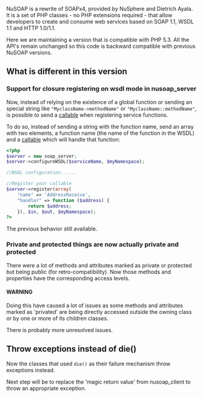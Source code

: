 NuSOAP is a rewrite of SOAPx4, provided by NuSphere and Dietrich Ayala.
It is a set of PHP classes - no PHP extensions required - that allow developers to create and consume web services based on SOAP 1.1, WSDL 1.1 and HTTP 1.0/1.1.

Here we are maintaining a version that is compatible with PHP 5.3.
All the API's remain unchanged so this code is backward compatible with previous NuSOAP versions.

## What is different in this version ##

### Support for closure registering on wsdl mode in nusoap_server ###

Now, instead of relying on the existence of a global function or sending an special
string like `"MyclassName->methodName"` or `"MyclassName::methodName"`, is possible
to send a [callable](http://php.net/manual/en/language.types.callable.php)
when registering service functions. 

To do so, instead of sending a string with the function name, send an array with
two elements, a function name (the name of the function in the WSDL) and a 
[callable](http://php.net/manual/en/language.types.callable.php) which will handle 
that function:

```php
<?php
$server = new soap_server;
$server->configureWSDL($serviceName, $myNamespace);

//WSDL configuration......

//Register your callable
$server->register(array(
    "name" => 'AddressReceive',
    "handler" => function ($address) {
        return $address;
    }), $in, $out, $myNamespace);
?>
```

The previous behavior still available.

### Private and protected things are now actually private and protected ###

There were a lot of methods and attributes marked as private or protected but
being public (for retro-compatibility). Now those methods and properties have the
corresponding access levels.

#### WARNING ####

Doing this have caused a lot of issues as some methods and attributes marked as 'privated'
are being directly accessed outside the owning class or by one or more of its children classes.

There is probably more unresolved issues.

## Throw exceptions instead of die() ##

Now the classes that used `die()` as their failure mechanism throw exceptions instead.

Next step will be to replace the 'magic return value' from nusoap_client to throw
an appropriate exception.

